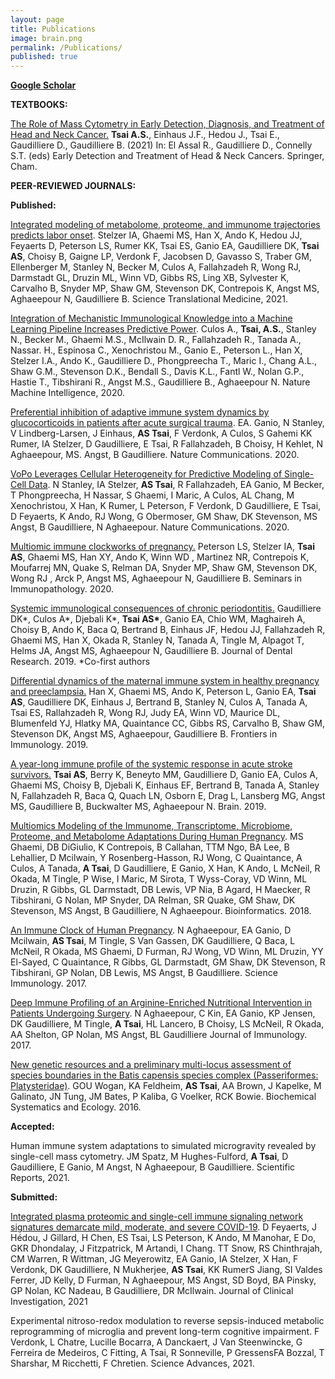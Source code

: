 ```yaml
---
layout: page
title: Publications
image: brain.png
permalink: /Publications/
published: true
---
```

<b><a href="https://scholar.google.com/citations?user=1jxR9JIAAAAJ&hl=en">Google Scholar</a> </b></br>

<p class="p1"><strong>TEXTBOOKS:</strong></p>
<p><a href="https://doi.org/10.1007/978-3-030-69859-1_5">The Role of Mass Cytometry in Early Detection, Diagnosis, and Treatment of Head and Neck Cancer.</a>
  <b>Tsai A.S.</b>, Einhaus J.F., Hedou J., Tsai E., Gaudilliere D., Gaudilliere B. (2021) In: El Assal R., Gaudilliere D., Connelly S.T. (eds) Early Detection and Treatment of Head & Neck Cancers. Springer, Cham.

<p class="p1"><strong>PEER-REVIEWED JOURNALS:</strong></p>

<p class="p1"><strong>Published:</strong></p>

<p><a href="https://stm.sciencemag.org/content/13/592/eabd9898.abstract">Integrated modeling of metabolome, proteome, and immunome trajectories predicts labor onset</a>. Stelzer IA, Ghaemi MS, Han X, Ando K, Hedou JJ, Feyaerts D, Peterson LS, Rumer KK, Tsai ES, Ganio EA, Gaudilliere DK, <b>Tsai AS</b>, Choisy B, Gaigne LP, Verdonk F, Jacobsen D, Gavasso S, Traber GM, Ellenberger M, Stanley N, Becker M, Culos A, Fallahzadeh R, Wong RJ, Darmstadt GL, Druzin ML, Winn VD, Gibbs RS, Ling XB, Sylvester K, Carvalho B, Snyder MP, Shaw GM, Stevenson DK, Contrepois K, Angst MS, Aghaeepour N, Gaudilliere B. Science Translational Medicine, 2021. </p>

<p><a href="https://www.nature.com/articles/s42256-020-00232-8">Integration of Mechanistic Immunological Knowledge into a Machine Learning Pipeline Increases Predictive Power</a>. Culos A., <b>Tsai, A.S.</b>, Stanley N., Becker M., Ghaemi M.S., McIlwain D. R., Fallahzadeh R., Tanada A., Nassar. H., Espinosa C., Xenochristou M., Ganio E., Peterson L., Han X, Stelzer I.A., Ando K., Gaudilliere D., Phongpreecha T., Maric I., Chang A.L., Shaw G.M., Stevenson D.K., Bendall S., Davis K.L., Fantl W., Nolan G.P., Hastie T., Tibshirani R., Angst M.S., Gaudilliere B., Aghaeepour N. Nature Machine Intelligence, 2020. </p>

<p><a href="https://www.nature.com/articles/s41467-020-17565-y">Preferential inhibition of adaptive immune system dynamics by glucocorticoids in patients after acute surgical trauma</a>. EA. Ganio, N Stanley, V Lindberg-Larsen, J Einhaus, <b>AS Tsai</b>, F Verdonk, A Culos, S Gahemi KK Rumer, IA Stelzer, D Gaudilliere, E Tsai, R Fallahzadeh, B Choisy, H Kehlet, N Aghaeepour, MS. Angst, B Gaudilliere. Nature Communications. 2020. </p>

<p><a href="https://www.nature.com/articles/s41467-020-17569-8">VoPo Leverages Cellular Heterogeneity for Predictive Modeling of Single-Cell Data</a>. N Stanley, IA Stelzer, <b>AS Tsai</b>, R Fallahzadeh, EA Ganio, M Becker, T Phongpreecha, H Nassar, S Ghaemi, I Maric, A Culos, AL Chang, M Xenochristou, X Han, K Rumer, L Peterson, F Verdonk, D Gaudilliere, E Tsai, D Feyaerts, K Ando, RJ Wong, G Obermoser, GM Shaw, DK Stevenson, MS Angst, B Gaudilliere, N Aghaeepour. Nature Communications. 2020. </p>

<p> <a href="https://doi.org/10.1007/s00281-019-00772-1">Multiomic immune clockworks of pregnancy.</a> Peterson LS, Stelzer IA, <b>Tsai AS</b>, Ghaemi MS, Han XY, Ando K, Winn WD , Martinez NR, Contrepois K, Moufarrej MN, Quake S, Relman DA, Snyder MP, Shaw GM, Stevenson DK, Wong RJ , Arck P, Angst MS, Aghaeepour N, Gaudilliere B. Seminars in Immunopathology. 2020.

<p> <a href="https://journals.sagepub.com/doi/abs/10.1177/0022034519857714">Systemic immunological consequences of chronic periodontitis.</a> Gaudilliere DK*, Culos A*, Djebali K*, <b>Tsai AS*</b>, Ganio EA, Chio WM, Maghaireh A, Choisy B, Ando K, Baca Q, Bertrand B, Einhaus JF, Hedou JJ, Fallahzadeh R, Ghaemi MS, Han X, Okada R, Stanley N, Tanada A, Tingle M, Alpagot T, Helms JA, Angst MS, Aghaeepour N, Gaudilliere B.  Journal of Dental Research. 2019. *Co-first authors </p>

<p> <a href="https://www.frontiersin.org/articles/10.3389/fimmu.2019.01305/abstract">Differential dynamics of the maternal immune system in healthy pregnancy and preeclampsia.</a> Han X, Ghaemi MS, Ando K, Peterson L, Ganio EA, <b>Tsai AS</b>, Gaudilliere DK, Einhaus J, Bertrand B, Stanley N, Culos A, Tanada A, Tsai ES, Rallahzadeh R, Wong RJ, Judy EA, Winn VD, Maurice DL, Blumenfeld YJ, Hlatky MA, Quaintance CC, Gibbs RS, Carvalho B, Shaw GM, Stevenson DK, Angst MS, Aghaeepour, Gaudilliere B.  Frontiers in Immunology. 2019.</p>

<p> <a href="https://academic.oup.com/brain/advance-article/doi/10.1093/brain/awz022/5373058">A year-long immune profile of the systemic response in acute stroke survivors.</a> <b>Tsai AS</b>, Berry K, Beneyto MM, Gaudilliere D, Ganio EA, Culos A, Ghaemi MS, Choisy B, Djebali K, Einhaus EF, Bertrand B, Tanada A, Stanley N, Fallahzadeh R, Baca Q, Quach LN, Osborn E, Drag L, Lansberg MG, Angst MS, Gaudilliere B, Buckwalter MS, Aghaeepour N. Brain. 2019. <p>

<p> <a href="https://academic.oup.com/bioinformatics/advance-article/doi/10.1093/bioinformatics/bty537/5047759">Multiomics Modeling of the Immunome, Transcriptome, Microbiome, Proteome, and Metabolome Adaptations During Human Pregnancy</a>. MS Ghaemi, DB DiGiulio, K Contrepois, B Callahan, TTM Ngo, BA Lee, B Lehallier, D Mcilwain, Y Rosenberg-Hasson, RJ Wong, C Quaintance, A Culos, A Tanada, <b>A Tsai</b>, D Gaudilliere, E Ganio, X Han, K Ando, L McNeil, R Okada, M Tingle, P Wise, I Maric, M Sirota, T Wyss-Coray, VD Winn, ML Druzin, R Gibbs, GL Darmstadt, DB Lewis, VP Nia, B Agard, H Maecker, R Tibshirani, G Nolan, MP Snyder, DA Relman, SR Quake, GM Shaw, DK Stevenson, MS Angst, B Gaudilliere, N Aghaeepour. Bioinformatics. 2018. </p>

<p><a href="http://immunology.sciencemag.org/content/2/15/eaan2946">An Immune Clock of Human Pregnancy</a>. N Aghaeepour, EA Ganio, D Mcilwain, <b>AS Tsai</b>, M Tingle, S Van Gassen, DK Gaudilliere, Q Baca, L McNeil, R Okada, MS Ghaemi, D Furman, RJ Wong, VD Winn, ML Druzin, YY El-Sayed, C Quaintance, R Gibbs, GL Darmstadt, GM Shaw, DK Stevenson, R Tibshirani, GP Nolan, DB Lewis, MS Angst, B Gaudilliere. Science Immunology. 2017. </p>

<p><a href="http://www.jimmunol.org/content/199/6/2171">Deep Immune Profiling of an Arginine-Enriched Nutritional Intervention in Patients Undergoing Surgery</a>. N Aghaeepour, C Kin, EA Ganio, KP Jensen, DK Gaudilliere, M Tingle, <b>A Tsai</b>, HL Lancero, B Choisy, LS McNeil, R Okada, AA Shelton, GP Nolan, MS Angst, BL Gaudilliere Journal of Immunology. 2017. </p>

<p><a href="https://www.sciencedirect.com/science/article/pii/S0305197816300072">New genetic resources and a preliminary multi-locus assessment of species boundaries in the Batis capensis species complex (Passeriformes: Platysteridae)</a>. GOU Wogan, KA Feldheim, <b>AS Tsai</b>, AA Brown, J Kapelke, M Galinato, JN Tung, JM Bates, P Kaliba, G Voelker, RCK Bowie. Biochemical Systematics and Ecology. 2016.</p>

<p class="p1"><strong>Accepted:</strong></p>
<p>Human immune system adaptations to simulated microgravity revealed by single-cell mass cytometry. JM Spatz, M Hughes-Fulford, <b>A Tsai</b>, D Gaudilliere, E Ganio, M Angst, N Aghaeepour, B Gaudilliere. Scientific Reports, 2021.</p>

<p class="p1"><strong>Submitted:</strong></p>
<p><a href="https://www.biorxiv.org/content/10.1101/2021.02.09.430269v1?rss=1">Integrated plasma proteomic and single-cell immune signaling network signatures demarcate mild, moderate, and severe COVID-19</a>. D Feyaerts, J Hédou, J Gillard, H Chen, ES Tsai, LS Peterson, K Ando, M Manohar, E Do, GKR Dhondalay, J Fitzpatrick, M Artandi, I Chang. TT Snow, RS Chinthrajah, CM Warren, R Wittman, JG Meyerowitz, EA Ganio, IA Stelzer, X Han, F Verdonk, DK Gaudilliere, N Mukherjee, <b>AS Tsai</b>, KK RumerS Jiang, SI Valdes Ferrer, JD Kelly, D Furman, N Aghaeepour, MS Angst, SD Boyd, BA Pinsky, GP Nolan, KC Nadeau, B Gaudilliere, DR McIlwain. Journal of Clinical Investigation, 2021</p>
  
<p>Experimental nitroso-redox modulation to reverse sepsis-induced metabolic reprogramming of microglia and prevent long-term cognitive impairment. F Verdonk, L Chatre, Lucille Bocarra, A Danckaert, J Van Steenwincke, G Ferreira de Medeiros, C Fitting, A Tsai, R Sonneville, P GressensFA Bozzal, T Sharshar, M Ricchetti, F Chretien. Science Advances, 2021.</p>
